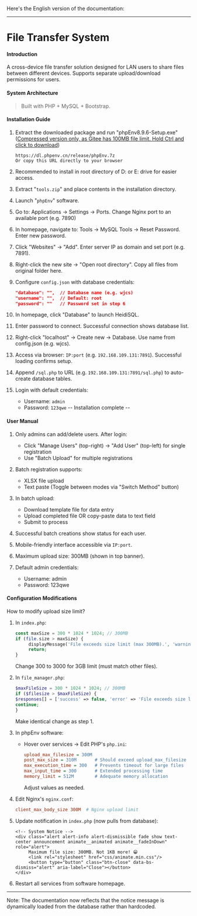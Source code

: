 Here's the English version of the documentation:

---

# File Transfer System

#### Introduction
A cross-device file transfer solution designed for LAN users to share files between different devices. Supports separate upload/download permissions for users.

#### System Architecture
> Built with PHP + MySQL + Bootstrap.
>

#### Installation Guide

1. Extract the downloaded package and run "phpEnv8.9.6-Setup.exe" ([Compressed version only, as Gitee has 100MB file limit. Hold Ctrl and click to download](https://dl.phpenv.cn/release/phpEnv.7z))

   

   ```https
   https://dl.phpenv.cn/release/phpEnv.7z
   Or copy this URL directly to your browser
   ```

2. Recommended to install in root directory of D: or E: drive for easier access.

3. Extract "`tools.zip`" and place contents in the installation directory.

4. Launch "`phpEnv`" software.

5. Go to: Applications → Settings → Ports. Change Nginx port to an available port (e.g. 7890)

6. In homepage, navigate to: Tools → MySQL Tools → Reset Password. Enter new password.

7. Click "Websites" → "Add". Enter server IP as domain and set port (e.g. 7891).

8. Right-click the new site → "Open root directory". Copy all files from original folder here.

9. Configure `config.json` with database credentials:

   

   ```json
   "database": "",  // Database name (e.g. wjcs)
   "username": "",  // Default: root
   "password": ""   // Password set in step 6
   ```

10. In homepage, click "Database" to launch HeidiSQL.

11. Enter password to connect. Successful connection shows database list.

12. Right-click "localhost" → Create new → Database. Use name from config.json (e.g. wjcs).

13. Access via browser: `IP:port` (e.g. `192.168.109.131:7891`). Successful loading confirms setup.

14. Append `/sql.php` to URL (e.g. `192.168.109.131:7891/sql.php`) to auto-create database tables.

15. Login with default credentials:
    - Username: `admin`
    - Password: `123qwe`
    -- Installation complete --

#### User Manual

1. Only admins can add/delete users. After login: 
   - Click "Manage Users" (top-right) → "Add User" (top-left) for single registration
   - Use "Batch Upload" for multiple registrations

2. Batch registration supports:
   - XLSX file upload
   - Text paste
   (Toggle between modes via "Switch Method" button)

3. In batch upload:
   - Download template file for data entry
   - Upload completed file OR copy-paste data to text field
   - Submit to process

4. Successful batch creations show status for each user.

5. Mobile-friendly interface accessible via `IP:port`.

6. Maximum upload size: 300MB (shown in top banner).

7. Default admin credentials:
   - Username: admin
   - Password: 123qwe

#### Configuration Modifications

How to modify upload size limit?

1. In `index.php`:

   

   ```php
   const maxSize = 300 * 1024 * 1024; // 300MB
   if (file.size > maxSize) {
        displayMessage('File exceeds size limit (max 300MB).', 'warning');
        return;
   }
   ```
   Change 300 to 3000 for 3GB limit (must match other files).

2. In `file_manager.php`:

   

   ```php
   $maxFileSize = 300 * 1024 * 1024; // 300MB
   if ($filesize > $maxFileSize) {
   $responses[] = ['success' => false, 'error' => 'File exceeds size limit (max 300MB).'];
   continue;
   }
   ```
   Make identical change as step 1.

3. In phpEnv software:
   - Hover over services → Edit PHP's `php.ini`:
     
     
     
     ```ini
     upload_max_filesize = 300M
     post_max_size = 310M       # Should exceed upload_max_filesize
     max_execution_time = 300   # Prevents timeout for large files
     max_input_time = 300       # Extended processing time
     memory_limit = 512M        # Adequate memory allocation
     ```
     Adjust values as needed.

4. Edit Nginx's `nginx.conf`:

   

   ```conf
   client_max_body_size 300M  # Nginx upload limit
   ```

5. Update notification in `index.php` (now pulls from database):

   

   ```php+HTML
   <!-- System Notice -->
   <div class="alert alert-info alert-dismissible fade show text-center announcement animate__animated animate__fadeInDown" role="alert">
        Maximum file size: 300MB. Not 1KB more! 😁
        <link rel="stylesheet" href="css/animate.min.css"/>
        <button type="button" class="btn-close" data-bs-dismiss="alert" aria-label="Close"></button>
   </div>
   ```

6. Restart all services from software homepage.

---

Note: The documentation now reflects that the notice message is dynamically loaded from the database rather than hardcoded.